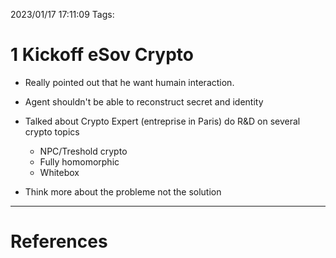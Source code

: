 2023/01/17 17:11:09
Tags:

# 1 Kickoff eSov Crypto

- Really pointed out that he want humain interaction.
- Agent shouldn't be able to reconstruct secret and identity 
- Talked about Crypto Expert (entreprise in Paris) do R&D on several crypto 
    topics 
    - NPC/Treshold crypto
    - Fully homomorphic
    - Whitebox


- Think more about the probleme not the solution
---
# References

